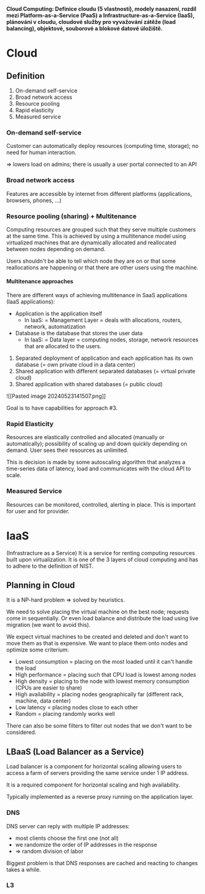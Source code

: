 **Cloud Computing: Definice cloudu (5 vlastností), modely nasazení, rozdíl mezi Platform-as-a-Service (PaaS) a Infrastructure-as-a-Service (IaaS), plánování v cloudu, cloudové služby pro vyvažování zátěže (load balancing), objektové, souborové a blokové datové úložiště.**

# Cloud
## Definition
1. On-demand self-service
2. Broad network access
3. Resource pooling
4. Rapid elasticity
5. Measured service
### On-demand self-service
Customer can automatically deploy resources (computing time, storage); no need for human interaction.

=> lowers load on admins; there is usually a user portal connected to an API
### Broad network access
Features are accessible by internet from different platforms (applications, browsers, phones, ...)
### Resource pooling (sharing) + Multitenance
Computing resources are grouped such that they serve multiple customers at the same time. This is achieved by using a multitenance model using virtualized machines that are dynamically allocated and reallocated between nodes depending on demand.

Users shouldn't be able to tell which node they are on or that some reallocations are happening or that there are other users using the machine.
#### Multitenance approaches
There are different ways of achieving multitenance in SaaS applications (IaaS applications):
- Application is the application itself
	- In IaaS: = Management Layer = deals with allocations, routers, network, automatization
- Database is the database that stores the user data
	- In IaaS: = Data layer = computing nodes, storage, network resources that are allocated to the users.
1. Separated deployment of application and each application has its own database (= own private cloud in a data center)
2. Shared application with different separated databases (= virtual private cloud)
3. Shared application with shared databases (= public cloud)

![[Pasted image 20240523141507.png]]

Goal is to have capabilities for approach #3.
### Rapid Elasticity
Resources are elastically controlled and allocated (manually or automatically); possibility of scaling up and down quickly depending on demand. User sees their resources as unlimited.

This is decision is made by some autoscaling algorithm that analyzes a time-series data of latency, load and communicates with the cloud API to scale.
### Measured Service
Resources can be monitored, controlled, alerting in place. This is important for user and for provider.
# IaaS
(Infrastracture as a Service)
It is a service for renting computing resources built upon virtualization.
It is one of the 3 layers of cloud computing and has to adhere to the definition of NIST.

## Planning in Cloud
It is a NP-hard problem => solved by heuristics.

We need to solve placing the virtual machine on the best node; requests come in sequentially. Or even load balance and distribute the load using live migration (we want to avoid this).

We expect virtual machines to be created and deleted and don't want to move them as that is expensive. We want to place them onto nodes and optimize some criterium:
- Lowest consumption = placing on the most loaded until it can't handle the load
- High performance = placing such that CPU load is lowest among nodes
- High density = placing to the node with lowest memory consumption (CPUs are easier to share)
- High availability = placing nodes geographically far (different rack, machine, data center)
- Low latency = placing nodes close to each other
- Random = placing randomly works well

There can also be some filters to filter out nodes that we don't want to be considered.
## LBaaS (Load Balancer as a Service)
Load balancer is a component for horizontal scaling allowing users to access a farm of servers providing the same service under 1 IP address.

It is a required component for horizontal scaling and high availability.

Typically implemented as a reverse proxy running on the application layer.
### DNS
DNS server can reply with multiple IP addresses:
- most clients choose the first one (not all)
- we randomize the order of IP addresses in the response
- => random division of labor

Biggest problem is that DNS responses are cached and reacting to changes takes a while.
### L3 